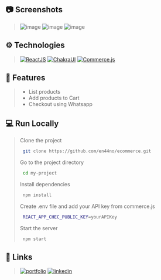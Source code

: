 ## 📷 Screenshots

>![image](https://user-images.githubusercontent.com/57118285/140376901-d7105d96-f5c6-4d6a-a99d-cb4a842fb554.png)
>![image](https://user-images.githubusercontent.com/57118285/140377054-200193d2-8db2-4042-b408-9f6648c45b4b.png)
>![image](https://user-images.githubusercontent.com/57118285/140377217-74de573a-7d26-4a2f-a6a2-0cee00e8f7da.png)

## ⚙ Technologies

>[![ReactJS](https://img.shields.io/badge/React%20JS-20232A?style=for-the-badge&logo=react&logoColor=61DAFB)](https://es.reactjs.org/)
>[![ChakraUI](https://img.shields.io/badge/-Chakra%20UI-319795?style=for-the-badge&logo=chakra-ui&logoColor=white)](https://chakra-ui.com/)
>[![Commerce.js](https://img.shields.io/badge/-Commerce.js%20API-2D7FA1?style=for-the-badge)](https://commercejs.com/)

## 📝 Features

>- List products
>- Add products to Cart
>- Checkout using Whatsapp


## 💻 Run Locally

>Clone the project
>
>```bash
>  git clone https://github.com/en44no/ecommerce.git
>```
>
>Go to the project directory
>
>```bash
>  cd my-project
>```
>
>Install dependencies
>
>```bash
>  npm install
>```
>Create .env file and add your API key from commerce.js
>
>```bash
>  REACT_APP_CHEC_PUBLIC_KEY=yourAPIKey
>```
>
>Start the server
>
>```bash
>  npm start
>```

## 🔗 Links
>[![portfolio](https://img.shields.io/badge/my_website-000?style=for-the-badge&logo=googlechrome&logoColor=white)](https://nahuelmarquez.vercel.app/)
>[![linkedin](https://img.shields.io/badge/linkedin-0A66C2?style=for-the-badge&logo=linkedin&logoColor=white)](https://www.linkedin.com/in/nahuelmarquez/)

  
